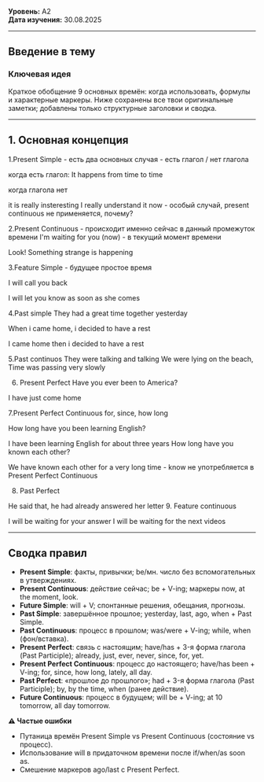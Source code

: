 **Уровень:** A2  
**Дата изучения:** 30.08.2025  

---

## Введение в тему

### Ключевая идея
Краткое обобщение 9 основных времён: когда использовать, формулы и характерные маркеры. Ниже сохранены все твои оригинальные заметки; добавлены только структурные заголовки и сводка.

---

## 1. Основная концепция

1.Present Simple - есть два основных случая - есть глагол / нет глагола

когда есть глагол:
It happens from time to time

когда глагола нет

it is really insteresting
I really understand it now - особый случай, present continuous не применяется, почему?

2.Present Continuous - происходит именно сейчас в данный промежуток времени
I'm waiting for you (now) - в текущий момент времени

Look! Something strange is happening

3.Feature Simple - будущее простое время

I will call you back

I will let you know as soon as she comes

4.Past simple
They had a great time together yesterday

When i came home, i decided to have a rest

I came home then i decided to have a rest

5.Past continuos
They were talking and talking
We were lying on the beach, Time was passing very slowly

6. Present Perfect
Have you ever been to America? 

I have just come home

7.Present Perfect Continuous
for, since, how long

How long have you been learning English?

I have been learning English for about three years
How long have you known each other?

We have known each other for a very long time -  know не употребляется в Present Perfect Continuous

8. Past Perfect

He said that, he had already answered her letter
9. Feature continuous

I will be waiting for your answer
I will be waiting for the next videos 

---

## Сводка правил

- **Present Simple**: факты, привычки; be/мн. число без вспомогательных в утверждениях.
- **Present Continuous**: действие сейчас; be + V-ing; маркеры now, at the moment, look.
- **Future Simple**: will + V; спонтанные решения, обещания, прогнозы.
- **Past Simple**: завершённое прошлое; yesterday, last, ago, when + Past Simple.
- **Past Continuous**: процесс в прошлом; was/were + V-ing; while, when (фон/вставка).
- **Present Perfect**: связь с настоящим; have/has + 3-я форма глагола (Past Participle); already, just, ever, never, since, for, yet.
- **Present Perfect Continuous**: процесс до настоящего; have/has been + V-ing; for, since, how long, lately, all day.
- **Past Perfect**: «прошлое до прошлого»; had + 3-я форма глагола (Past Participle); by, by the time, when (ранее действие).
- **Future Continuous**: процесс в будущем; will be + V-ing; at 10 tomorrow, all day tomorrow.

**⚠ Частые ошибки**
- Путаница времён Present Simple vs Present Continuous (состояние vs процесс).
- Использование will в придаточном времени после if/when/as soon as.
- Смешение маркеров ago/last с Present Perfect.